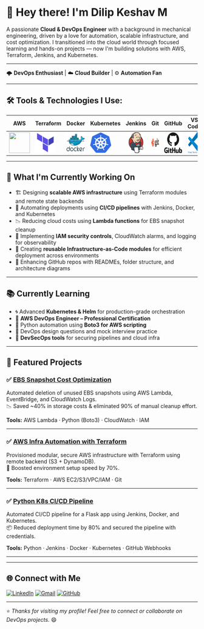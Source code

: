 # 👋 Hey there! I'm Dilip Keshav M

A passionate **Cloud & DevOps Engineer** with a background in mechanical engineering, driven by a love for automation, scalable infrastructure, and cost optimization. I transitioned into the cloud world through focused learning and hands-on projects — now I'm building solutions with AWS, Terraform, Jenkins, and Kubernetes.

---

🌩️ **DevOps Enthusiast** | ☁️ **Cloud Builder** | ⚙️ **Automation Fan**

---

## 🛠️ Tools & Technologies I Use:


| AWS | Terraform | Docker | Kubernetes | Jenkins | Git | GitHub | VS Code | Linux | Python | Prometheus | Grafana |
|------|-----------|--------|------------|---------|-----|--------|---------|--------|--------|------------|---------|
| <img src="https://github.com/user-attachments/assets/a885e80a-964f-4e75-a4a6-27a063667ec7" width="55" height="55" /> | <img src="https://github.com/devicons/devicon/blob/master/icons/terraform/terraform-original.svg" width="55" height="55" /> | <img src="https://github.com/devicons/devicon/blob/master/icons/docker/docker-original-wordmark.svg" width="55" height="55" /> | <img src="https://raw.githubusercontent.com/devicons/devicon/master/icons/kubernetes/kubernetes-original.svg" width="55" height="55" /> | <img src="https://github.com/devicons/devicon/blob/master/icons/jenkins/jenkins-original.svg" width="55" height="55" /> | <img src="https://github.com/devicons/devicon/blob/master/icons/git/git-original-wordmark.svg" width="55" height="55" /> | <img src="https://github.com/devicons/devicon/blob/master/icons/github/github-original-wordmark.svg" width="55" height="55" /> | <img src="https://github.com/devicons/devicon/blob/master/icons/vscode/vscode-original-wordmark.svg" width="55" height="55" /> | <img src="https://github.com/devicons/devicon/blob/master/icons/linux/linux-original.svg" width="55" height="55" /> | <img src="https://github.com/devicons/devicon/blob/master/icons/python/python-original.svg" width="55" height="55" /> | <img src="https://cdn.jsdelivr.net/gh/devicons/devicon/icons/prometheus/prometheus-original.svg" width="55" height="55" /> | <img src="https://cdn.jsdelivr.net/gh/devicons/devicon/icons/grafana/grafana-original.svg" width="55" height="55" /> |

---

## 🚀 What I'm Currently Working On

- 🏗️ Designing **scalable AWS infrastructure** using Terraform modules and remote state backends  
- 🔁 Automating deployments using **CI/CD pipelines** with Jenkins, Docker, and Kubernetes  
- 📉 Reducing cloud costs using **Lambda functions** for EBS snapshot cleanup  
- 🔐 Implementing **IAM security controls**, CloudWatch alarms, and logging for observability  
- 🧰 Creating **reusable Infrastructure-as-Code modules** for efficient deployment across environments  
- 📘 Enhancing GitHub repos with READMEs, folder structure, and architecture diagrams

---

## 📚 Currently Learning

- 🌀 Advanced **Kubernetes & Helm** for production-grade orchestration  
- 📘 **AWS DevOps Engineer – Professional Certification**  
- 🤖 Python automation using **Boto3 for AWS scripting**  
- 🧠 DevOps design questions and mock interview practice  
- 🔐 **DevSecOps tools** for securing pipelines and cloud infra

---

## 📁 Featured Projects

### ✅ [EBS Snapshot Cost Optimization](https://github.com/DilipKeshav8/ebs-snapshot-cleanup)
Automated deletion of unused EBS snapshots using AWS Lambda, EventBridge, and CloudWatch Logs.  
📉 Saved ~40% in storage costs & eliminated 90% of manual cleanup effort.

**Tools:** AWS Lambda · Python (Boto3) · CloudWatch · IAM

---

### ✅ [AWS Infra Automation with Terraform](https://github.com/DilipKeshav8/aws-terraform-infra)
Provisioned modular, secure AWS infrastructure with Terraform using remote backend (S3 + DynamoDB).  
🚀 Boosted environment setup speed by 70%.

**Tools:** Terraform · AWS EC2/S3/VPC/IAM · Git

---

### ✅ [Python K8s CI/CD Pipeline](https://github.com/DilipKeshav8/python-k8s-pipeline)
Automated CI/CD pipeline for a Flask app using Jenkins, Docker, and Kubernetes.  
📦 Reduced deployment time by 80% and secured the pipeline with credentials.

**Tools:** Python · Jenkins · Docker · Kubernetes · GitHub Webhooks

---

---

## 🌐 Connect with Me

[![LinkedIn](https://img.shields.io/badge/-LinkedIn-0A66C2?style=flat&logo=linkedin&logoColor=white)](https://www.linkedin.com/in/dilip-keshav-aa890736b)
[![Gmail](https://img.shields.io/badge/-Gmail-D14836?style=flat&logo=gmail&logoColor=white)](mailto:dilipkeshav888@gmail.com)
[![GitHub](https://img.shields.io/badge/-GitHub-181717?logo=github&logoColor=white)](https://github.com/DilipKeshav8)

---

⭐ *Thanks for visiting my profile! Feel free to connect or collaborate on DevOps projects.* 😄
